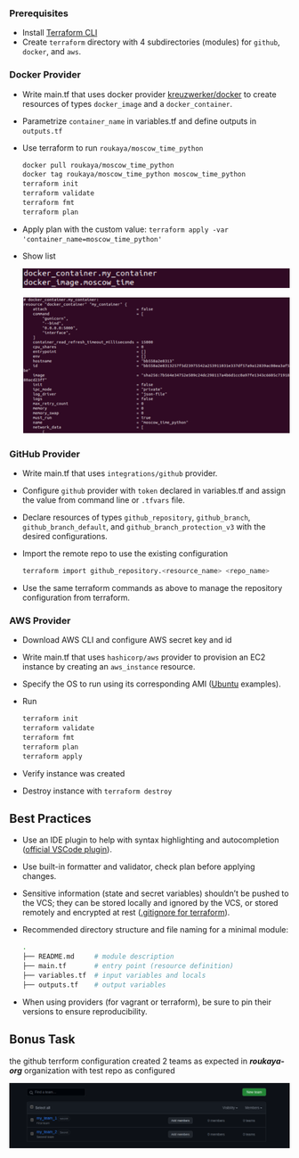 ### Prerequisites

- Install [Terraform CLI](https://www.terraform.io/downloads)
- Create `terraform` directory with 4 subdirectories (modules) for `github`, `docker`, and `aws`.

### Docker Provider

- Write main.tf that uses docker provider [kreuzwerker/docker](https://github.com/kreuzwerker/terraform-provider-docker) to create resources of types `docker_image` and a `docker_container`.

- Parametrize `container_name` in variables.tf and define outputs in `outputs.tf`

- Use terraform to run `roukaya/moscow_time_python`

  ```bash
  docker pull roukaya/moscow_time_python
  docker tag roukaya/moscow_time_python moscow_time_python
  terraform init
  terraform validate
  terraform fmt
  terraform plan
  ```

- Apply plan with the custom value: `terraform apply -var 'container_name=moscow_time_python'`

- Show list

  ![terraform-list](./images/terraform-list.png)

  ![terraform-state](./images/terraform-state.png)

### GitHub Provider

- Write main.tf that uses `integrations/github` provider.

- Configure `github` provider with `token` declared in variables.tf and assign the value from command line or `.tfvars` file.

- Declare resources of types `github_repository`, `github_branch`, `github_branch_default`, and `github_branch_protection_v3` with the desired configurations.

- Import the remote repo to use the existing configuration

  ```bash
  terraform import github_repository.<resource_name> <repo_name>
  ```

- Use the same terraform commands as above to manage the repository configuration from terraform.


### AWS Provider

- Download AWS CLI and configure AWS secret key and id
- Write main.tf that uses `hashicorp/aws` provider to provision an EC2 instance by creating an `aws_instance` resource.

- Specify the OS to run using its corresponding AMI ([Ubuntu](https://cloud-images.ubuntu.com/locator/ec2/) examples).

- Run

  ```bash
  terraform init
  terraform validate
  terraform fmt
  terraform plan
  terraform apply
  ```

- Verify instance was created

- Destroy instance with `terraform destroy`

## Best Practices

- Use an IDE plugin to help with syntax highlighting and autocompletion ([official VSCode plugin](https://marketplace.visualstudio.com/items?itemName=HashiCorp.terraform)).
- Use built-in formatter and validator, check plan before applying changes.
- Sensitive information (state and secret variables) shouldn’t be pushed to the VCS; they can be stored locally and ignored by the VCS, or stored remotely and encrypted at rest ([.gitignore for terraform](https://github.com/github/gitignore/blob/main/Terraform.gitignore)).
- Recommended directory structure and file naming for a minimal module:

  ```bash
  .
  ├── README.md     # module description
  ├── main.tf       # entry point (resource definition)
  ├── variables.tf  # input variables and locals
  ├── outputs.tf    # output variables
  ```

- When using providers (for vagrant or terraform), be sure to pin their versions to ensure reproducibility.

## Bonus Task

the github terrform configuration created 2 teams as expected in **_roukaya-org_** organization with test repo as configured

![github-teams](./images/github-teams.png)